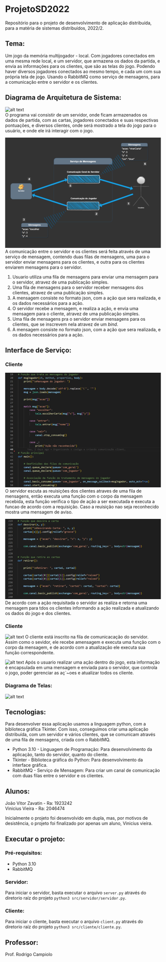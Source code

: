 # ProjetoSD2022
Repositório para o projeto de desenvolvimento de aplicação distribuída, para a matéria de sistemas distribuídos, 2022/2.

## Tema:
Um jogo da memória multijogador - local. Com jogadores conectados em uma mesma rede local, e um servidor, que armazena os dados da partida, e envia as informações para os clientes, que são as telas do jogo. Podendo haver diversos jogadores conectados ao mesmo tempo, e cada um com sua própria tela de jogo. Usando o RabbitMQ como serviço de mensagens, para a comunicação entre o servidor e os clientes.   
   
## Diagrama de Arquitetura de Sistema:
![alt text](https://github.com/Vanakaus/ProjetoSD2022/blob/main/images/ArquiteturaSist.png?raw=true "Arquitetura do Sistema")   
O programa vai consistir de um servidor, onde ficam armazenados os dados de partida, com as cartas, jogadores conectados e suas respectivas pontuações, e diversos clientes, onde será mostrado a tela do jogo para o usuário, e onde ele irá interagir com o jogo.  

![alt text](https://github.com/Vanakaus/ProjetoSD2022/blob/main/images/ArquiteturaNet.png?raw=true "Arquitetura da Rede")   
A comunicação entre o servidor e os clientes será feita através de uma serviço de mensagem, contendo duas filas de mensagens, uma para o servidor enviar mensagens para os clientes, e outra para os clientes enviarem mensagens para o servidor.

1. Usuario utiliza uma fila de mensagens para enviar uma mensagem para o servidor, atravez de uma publicação simples.
2. Uma fila de mensagens para o servidor receber mensagens dos clientes, atravez de uma publicação simples.
3. A mensagem consiste no formato json, com a ação que sera realizada, e os dados necessários para a ação.
4. O servidor recebe a mensagem, e realiza a ação, e envia uma mensagem para o cliente, atravez de uma publicação simples.
5. Uma fila de mensagens pra o servidor enviar mensagens para os clientes, que se inscrevem nela atravez de um *bind*.
6. A mensagem consiste no formato json, com a ação que sera realizada, e os dados necessários para a ação.

## Interface de Serviço:   

### Cliente
![alt text](https://github.com/Vanakaus/ProjetoSD2022/blob/main/images/InterfaceDeServicoCom.jpg?raw=true "Interface de Serviço 1 do Servidor")
O servidor escuta as reuisições dos clientes atraves de uma fila de mensagens, então executa uma função com o corpo da mensagem recebida, esta função verifica o tipo de ação a ser executada e executa a funcao de acordo com a requisição. Caso a reuisição nao seja reconhecido mostra uma mensagem de aviso.

![alt text](https://github.com/Vanakaus/ProjetoSD2022/blob/main/images/InterfaceDeServicoTela.jpg?raw=true "Interface de Serviço 2 do Servidor")
De acordo com a ação requisitada o servidor as realiza e retorna uma mensagem para tdos os clientes informando a ação realizada e atualizando os dados do jogo e dos clientes.  

### Cliente
![alt text](https://github.com/Vanakaus/ProjetoSD2022/blob/main/images/InterfaceDeServicoComCliente.png?raw=true "Interface de Serviço 1 do Cliente")
O cliente está inscrito na fila de comunicacação do servidor. Assim como o sevidor, ele recebe amensagem e executa uma função com o corpo da mensagem, e de acordo com a atualização ele executa sua função correspondente. 

![alt text](https://github.com/Vanakaus/ProjetoSD2022/blob/main/images/InterfaceDeServicoTelaCliente.png?raw=true "Interface de Serviço 2 do Cliente")
Após o usuario realizar uma ação dentro do jogo, esta informação é encapsulada em uma mensagem e enviada para o servidor, que controla o jogo, poder gerenciar as aç`~oes e atualizar todos os cliente.

### Diagrama de Telas:   
![alt text](https://github.com/Vanakaus/ProjetoSD2022/blob/main/images/Telas.png?raw=true "Telas")

## Tecnologias: 
Para desenvolver essa aplicação usamos a linguagem python, com a biblioteca gráfica Tkinter. Com isso, conseguimos criar uma aplicação distribuída, com um servidor e vários clientes, que se comunicam através de uma fila de mensagens, criada com o RabbitMQ.

* Python 3.10 - Linguagem de Programação: Para desenvolvimento da aplicação, tanto do servidor, quanto do cliente.
* Tkinter - Biblioteca gráfica do Python: Para desenvolvimento da interface gráfica.
* RabbitMQ - Serviço de Mensagem: Para criar um canal de comunicação com duas filas entre o servidor e os clientes.

## Alunos: 
João Vitor Zavatin - Ra: 1923242  
Vinicius Vieira - Ra: 2046474  
  
Inicialmente o projeto foi desenvolvido em dupla, mas, por motivos de desistência, o projeto foi finalizado por apenas um aluno, Vinicius vieira.

## Executar o projeto:
### Pré-requisitos:
- Python 3.10
- RabbitMQ

### Servidor:
Para iniciar o servidor, basta executar o arquivo `server.py` através do diretorio raíz do projeto `python3 src/servidor/servidor.py`.

### Cliente:
Para iniciar o cliente, basta executar o arquivo `client.py` através do diretorio raíz do projeto `python3 src/cliente/cliente.py`.
  

## Professor:
Prof. Rodrigo Campiolo
